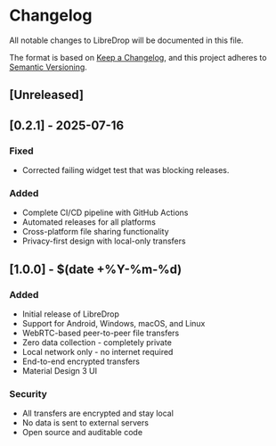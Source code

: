 # Changelog

All notable changes to LibreDrop will be documented in this file.

The format is based on [Keep a Changelog](https://keepachangelog.com/en/1.0.0/),
and this project adheres to [Semantic Versioning](https://semver.org/spec/v2.0.0.html).

## [Unreleased]

## [0.2.1] - 2025-07-16

### Fixed
- Corrected failing widget test that was blocking releases.


### Added
- Complete CI/CD pipeline with GitHub Actions
- Automated releases for all platforms
- Cross-platform file sharing functionality
- Privacy-first design with local-only transfers

## [1.0.0] - $(date +%Y-%m-%d)

### Added
- Initial release of LibreDrop
- Support for Android, Windows, macOS, and Linux
- WebRTC-based peer-to-peer file transfers
- Zero data collection - completely private
- Local network only - no internet required
- End-to-end encrypted transfers
- Material Design 3 UI

### Security
- All transfers are encrypted and stay local
- No data is sent to external servers
- Open source and auditable code
